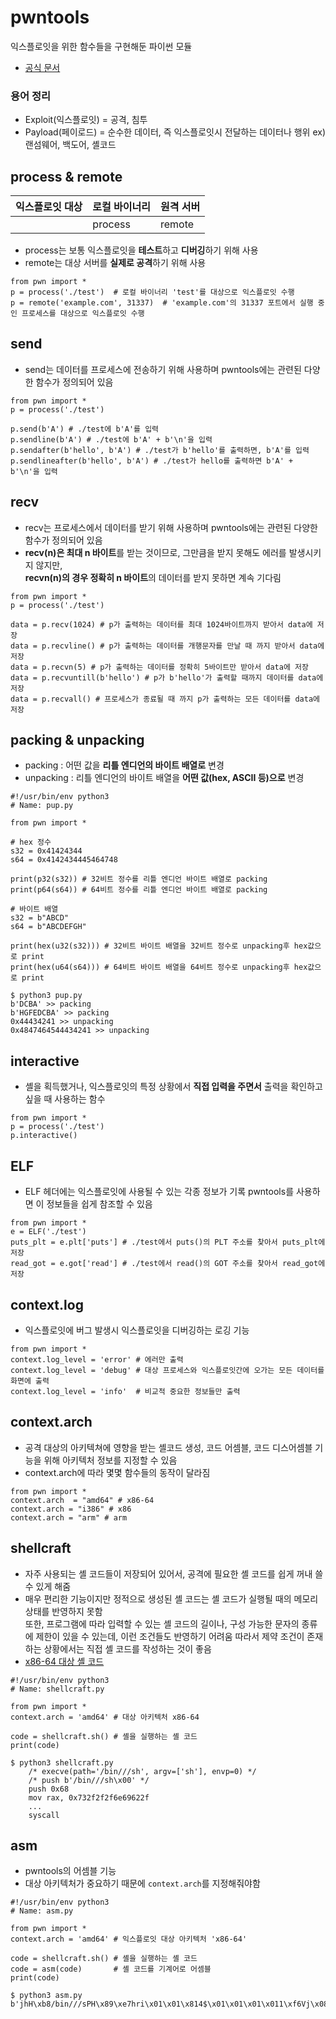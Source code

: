 # pwntools
익스플로잇을 위한 함수들을 구현해둔 파이썬 모듈
- [공식 문서](https://docs.pwntools.com/en/latest/)

### 용어 정리
- Exploit(익스플로잇) = 공격, 침투
- Payload(페이로드) = 순수한 데이터, 즉 익스플로잇시 전달하는 데이터나 행위 ex) 랜섬웨어, 백도어, 셸코드

## process & remote

|익스플로잇 대상|로컬 바이너리|원격 서버|
|-|-|-|
||process|remote|

- process는 보통 익스플로잇을 **테스트**하고 **디버깅**하기 위해 사용
- remote는 대상 서버를 **실제로 공격**하기 위해 사용

```
from pwn import *
p = process('./test')  # 로컬 바이너리 'test'를 대상으로 익스플로잇 수행
p = remote('example.com', 31337)  # 'example.com'의 31337 포트에서 실행 중인 프로세스를 대상으로 익스플로잇 수행
```

## send

- send는 데이터를 프로세스에 전송하기 위해 사용하며 pwntools에는 관련된 다양한 함수가 정의되어 있음
```
from pwn import *
p = process('./test')

p.send(b'A') # ./test에 b'A'를 입력
p.sendline(b'A') # ./test에 b'A' + b'\n'을 입력
p.sendafter(b'hello', b'A') # ./test가 b'hello'를 출력하면, b'A'를 입력
p.sendlineafter(b'hello', b'A') # ./test가 hello를 출력하면 b'A' + b'\n'을 입력
```

## recv

- recv는 프로세스에서 데이터를 받기 위해 사용하며 pwntools에는 관련된 다양한 함수가 정의되어 있음
- **recv(n)은 최대 n 바이트**를 받는 것이므로, 그만큼을 받지 못해도 에러를 발생시키지 않지만,  
  **recvn(n)의 경우 정확히 n 바이트**의 데이터를 받지 못하면 계속 기다림

```
from pwn import *
p = process('./test')

data = p.recv(1024) # p가 출력하는 데이터를 최대 1024바이트까지 받아서 data에 저장
data = p.recvline() # p가 출력하는 데이터를 개행문자를 만날 때 까지 받아서 data에 저장
data = p.recvn(5) # p가 출력하는 데이터를 정확히 5바이트만 받아서 data에 저장
data = p.recvuntill(b'hello') # p가 b'hello'가 출력할 때까지 데이터를 data에 저장 
data = p.recvall() # 프로세스가 종료될 때 까지 p가 출력하는 모든 데이터를 data에 저장
```
## packing & unpacking

- packing : 어떤 값을 **리틀 엔디언의 바이트 배열로** 변경
- unpacking : 리틀 엔디언의 바이트 배열을 **어떤 값(hex, ASCII 등)으로** 변경

```
#!/usr/bin/env python3
# Name: pup.py

from pwn import *

# hex 정수
s32 = 0x41424344
s64 = 0x4142434445464748

print(p32(s32)) # 32비트 정수를 리틀 엔디언 바이트 배열로 packing
print(p64(s64)) # 64비트 정수를 리틀 엔디언 바이트 배열로 packing

# 바이트 배열
s32 = b"ABCD" 
s64 = b"ABCDEFGH"

print(hex(u32(s32))) # 32비트 바이트 배열을 32비트 정수로 unpacking후 hex값으로 print
print(hex(u64(s64))) # 64비트 바이트 배열을 64비트 정수로 unpacking후 hex값으로 print
```
```
$ python3 pup.py
b'DCBA' >> packing
b'HGFEDCBA' >> packing
0x44434241 >> unpacking
0x4847464544434241 >> unpacking
```

## interactive

- 셸을 획득했거나, 익스플로잇의 특정 상황에서 **직접 입력을 주면서** 출력을 확인하고 싶을 때 사용하는 함수

```
from pwn import *
p = process('./test')
p.interactive()
```
## ELF

- ELF 헤더에는 익스플로잇에 사용될 수 있는 각종 정보가 기록 pwntools를 사용하면 이 정보들을 쉽게 참조할 수 있음

```
from pwn import *
e = ELF('./test')
puts_plt = e.plt['puts'] # ./test에서 puts()의 PLT 주소를 찾아서 puts_plt에 저장
read_got = e.got['read'] # ./test에서 read()의 GOT 주소를 찾아서 read_got에 저장
```

## context.log

- 익스플로잇에 버그 발생시 익스플로잇을 디버깅하는 로깅 기능

```
from pwn import *
context.log_level = 'error' # 에러만 출력
context.log_level = 'debug' # 대상 프로세스와 익스플로잇간에 오가는 모든 데이터를 화면에 출력
context.log_level = 'info'  # 비교적 중요한 정보들만 출력
```

## context.arch

- 공격 대상의 아키텍쳐에 영향을 받는 셸코드 생성, 코드 어셈블, 코드 디스어셈블 기능을 위해 아키텍처 정보를 지정할 수 있음
- context.arch에 따라 몇몇 함수들의 동작이 달라짐

```
from pwn import *
context.arch  = "amd64" # x86-64
context.arch = "i386" # x86
context.arch = "arm" # arm
```

## shellcraft

- 자주 사용되는 셸 코드들이 저장되어 있어서, 공격에 필요한 셸 코드를 쉽게 꺼내 쓸 수 있게 해줌
- 매우 편리한 기능이지만 정적으로 생성된 셸 코드는 셸 코드가 실행될 때의 메모리 상태를 반영하지 못함  
  또한, 프로그램에 따라 입력할 수 있는 셸 코드의 길이나, 구성 가능한 문자의 종류에 제한이 있을 수 있는데, 이런 조건들도 반영하기 어려움
  따라서 제약 조건이 존재하는 상황에서는 직접 셸 코드를 작성하는 것이 좋음
- [x86-64 대상 셸 코드](https://docs.pwntools.com/en/stable/shellcraft/amd64.html)

```
#!/usr/bin/env python3
# Name: shellcraft.py

from pwn import *
context.arch = 'amd64' # 대상 아키텍처 x86-64

code = shellcraft.sh() # 셸을 실행하는 셸 코드 
print(code)
```
```
$ python3 shellcraft.py
    /* execve(path='/bin///sh', argv=['sh'], envp=0) */
    /* push b'/bin///sh\x00' */
    push 0x68
    mov rax, 0x732f2f2f6e69622f
    ...
    syscall
```

## asm

- pwntools의 어셈블 기능
- 대상 아키텍처가 중요하기 때문에 `context.arch`를 지정해줘야함

```
#!/usr/bin/env python3
# Name: asm.py

from pwn import *
context.arch = 'amd64' # 익스플로잇 대상 아키텍처 'x86-64'

code = shellcraft.sh() # 셸을 실행하는 셸 코드
code = asm(code)       # 셸 코드를 기계어로 어셈블
print(code)
```

```
$ python3 asm.py
b'jhH\xb8/bin///sPH\x89\xe7hri\x01\x01\x814$\x01\x01\x01\x011\xf6Vj\x08^H\x01\xe6VH\x89\xe61\xd2j;X\x0f\x05'
```
